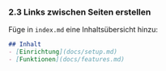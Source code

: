 ### 2.3 Links zwischen Seiten erstellen
Füge in `index.md` eine Inhaltsübersicht hinzu:
```markdown
## Inhalt
- [Einrichtung](docs/setup.md)
- [Funktionen](docs/features.md)
